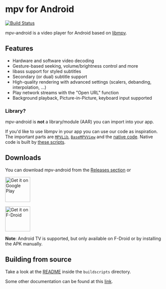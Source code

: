 # mpv for Android

[![Build Status](https://github.com/mpv-android/mpv-android/actions/workflows/build.yml/badge.svg?branch=master)](https://github.com/mpv-android/mpv-android/actions/workflows/build.yml)

mpv-android is a video player for Android based on [libmpv](https://github.com/mpv-player/mpv).

## Features

* Hardware and software video decoding
* Gesture-based seeking, volume/brightness control and more
* libass support for styled subtitles
* Secondary (or dual) subtitle support
* High-quality rendering with advanced settings (scalers, debanding, interpolation, ...)
* Play network streams with the "Open URL" function
* Background playback, Picture-in-Picture, keyboard input supported

### Library?

mpv-android is **not** a library/module (AAR) you can import into your app.

If you'd like to use libmpv in your app you can use our code as inspiration.
The important parts are [`MPVLib`](app/src/main/java/is/xyz/mpv/MPVLib.kt), [`BaseMPVView`](app/src/main/java/is/xyz/mpv/BaseMPVView.kt) and the [native code](app/src/main/jni/).
Native code is built by [these scripts](buildscripts/).

## Downloads

You can download mpv-android from the [Releases section](https://github.com/mpv-android/mpv-android/releases) or

[<img src="https://play.google.com/intl/en_us/badges/images/generic/en-play-badge.png" alt="Get it on Google Play" height="80">](https://play.google.com/store/apps/details?id=is.xyz.mpv)

[<img src="https://fdroid.gitlab.io/artwork/badge/get-it-on.png" alt="Get it on F-Droid" height="80">](https://f-droid.org/packages/is.xyz.mpv)

**Note**: Android TV is supported, but only available on F-Droid or by installing the APK manually.

## Building from source

Take a look at the [README](buildscripts/README.md) inside the `buildscripts` directory.

Some other documentation can be found at this [link](http://mpv-android.github.io/mpv-android/).
